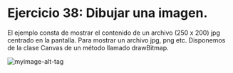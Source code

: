 
# Ejercicio 38: Dibujar una imagen.
El ejemplo consta de mostrar el contenido de un archivo (250 x 200) jpg centrado en la pantalla.
Para mostrar un archivo jpg, png etc. Disponemos de la clase Canvas de un método llamado drawBitmap.


 ![myimage-alt-tag](https://github.com/wendysoto/Ejercicios_Android/blob/master/capturas/5.jpg) 
 






